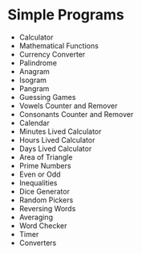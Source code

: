 # Simple Programs

- Calculator
- Mathematical Functions
- Currency Converter
- Palindrome
- Anagram
- Isogram
- Pangram
- Guessing Games
- Vowels Counter and Remover
- Consonants Counter and Remover
- Calendar
- Minutes Lived Calculator
- Hours Lived Calculator
- Days Lived Calculator
- Area of Triangle
- Prime Numbers
- Even or Odd
- Inequalities
- Dice Generator
- Random Pickers
- Reversing Words
- Averaging
- Word Checker
- Timer
- Converters
